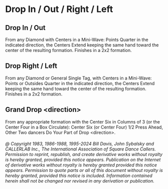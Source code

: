 
# Drop In / Out / Right / Left

## Drop In / Out

From any Diamond with Centers in a Mini-Wave: Points Quarter in the indicated
direction, the Centers Extend keeping the same hand
toward the center of the resulting formation. 
Finishes in a 2x2 formation.

## Drop Right / Left

From any Diamond or General Single Tag, with Centers in a Mini-Wave: 
Points or Outsides Quarter in the indicated direction, 
the Centers Extend keeping the same hand
toward the center of the resulting formation. Finishes in a 2x2 formation.

## Grand Drop \<direction>

From any appropriate formation with the Center Six in Columns of 3
(or the Center Four in a Box Circulate):
Center Six (or Center Four) 1/2 Press Ahead, Other Two dancers Do Your
Part of Drop \<direction>.

###### @ Copyright 1983, 1986-1988, 1995-2024 Bill Davis, John Sybalsky and CALLERLAB Inc., The International Association of Square Dance Callers. Permission to reprint, republish, and create derivative works without royalty is hereby granted, provided this notice appears. Publication on the Internet of derivative works without royalty is hereby granted provided this notice appears. Permission to quote parts or all of this document without royalty is hereby granted, provided this notice is included. Information contained herein shall not be changed nor revised in any derivation or publication.
